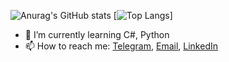 

![Anurag's GitHub stats](https://github-readme-stats.vercel.app/api?username=PaShampusik&show_icons=true&theme=tokyonight)
[![Top Langs](https://github-readme-stats.vercel.app/api/top-langs/?username=PaShampusik&langs_count=3&theme=tokyonight)]
- 🌱 I’m currently learning C#, Python
- 📫 How to reach me: [Telegram](https://t.me/PaShampusik), [Email](mailto:shchirovpavel@gmail.com), [LinkedIn](https://www.linkedin.com/in/pashampusik/)
